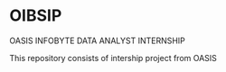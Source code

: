 # OIBSIP
OASIS INFOBYTE DATA ANALYST INTERNSHIP

This repository consists of intership project from OASIS

